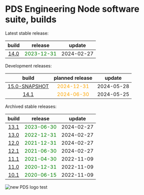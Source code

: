 
PDS Engineering Node software suite, builds
===========================================


Latest stable release:  

|build|release|update|
| :---: | :---: | :---: |
|[14.0](./14.0)|<span style="color:green">2023-12-31</span>|2024-02-27|
  


Development releases:  

|build|planned release|update|
| :---: | :---: | :---: |
|[15.0-SNAPSHOT](./15.0-SNAPSHOT)|<span style="color:orange">2024-12-31</span>|2024-05-28|
|[14.1](./14.1)|<span style="color:orange">2024-06-30</span>|2024-05-25|
  


Archived stable releases:  

|build|release|update|
| :---: | :---: | :---: |
|[13.1](./13.1)|<span style="color:green">2023-06-30</span>|2024-02-27|
|[13.0](./13.0)|<span style="color:green">2022-12-31</span>|2024-02-27|
|[12.0](./12.0)|<span style="color:green">2021-12-31</span>|2024-02-27|
|[12.1](./12.1)|<span style="color:green">2021-06-30</span>|2024-02-27|
|[11.1](./11.1)|<span style="color:green">2021-04-30</span>|2022-11-09|
|[11.0](./11.0)|<span style="color:green">2020-12-31</span>|2022-11-09|
|[10.1](./10.1)|<span style="color:green">2020-06-15</span>|2022-11-09|
  
![new PDS logo test](https://nasa-pds.github.io/pdsen-corral/images/logo.png)